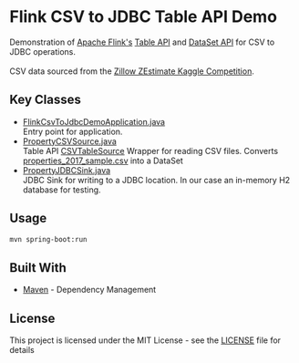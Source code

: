 # Flink CSV to JDBC Table API Demo
Demonstration of [Apache Flink's](https://ci.apache.org/projects/flink/flink-docs-release-1.8/) [Table API](https://ci.apache.org/projects/flink/flink-docs-release-1.8/dev/table/) and [DataSet API](https://ci.apache.org/projects/flink/flink-docs-release-1.8/dev/batch/) for CSV to JDBC operations.<br>
<br>
CSV data sourced from the [Zillow ZEstimate Kaggle Competition](https://www.kaggle.com/c/zillow-prize-1/data).<br>

## Key Classes
* [FlinkCsvToJdbcDemoApplication.java](/src/main/java/com/demo/FlinkCsvToJdbcDemoApplication.java)<br>
Entry point for application.<br>
* [PropertyCSVSource.java](/src/main/java/com/demo/source/PropertyCSVSource.java)<br>
Table API [CSVTableSource](https://ci.apache.org/projects/flink/flink-docs-release-1.3/api/java/org/apache/flink/table/sources/CsvTableSource.html) Wrapper for reading CSV files. Converts [properties_2017_sample.csv](/src/main/resources/properties_2017_sample.csv) into a DataSet<br>
* [PropertyJDBCSink.java](/src/main/java/com/demo/sink/PropertyJDBCSink.java)<br>
JDBC Sink for writing to a JDBC location. In our case an in-memory H2 database for testing.<br>

## Usage
```bash
mvn spring-boot:run
```

## Built With
* [Maven](https://maven.apache.org/) - Dependency Management

## License
This project is licensed under the MIT License - see the [LICENSE](LICENSE) file for details
